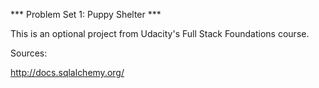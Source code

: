 *** Problem Set 1: Puppy Shelter ***

This is an optional project from Udacity's Full Stack Foundations course.

Sources:

http://docs.sqlalchemy.org/

